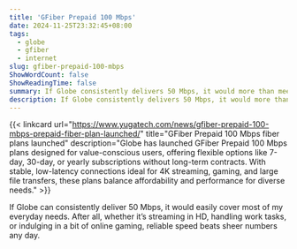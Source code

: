 ```yaml
---
title: 'GFiber Prepaid 100 Mbps'
date: 2024-11-25T23:32:45+08:00
tags:
  - globe
  - gfiber
  - internet
slug: gfiber-prepaid-100-mbps
ShowWordCount: false
ShowReadingTime: false
summary: If Globe consistently delivers 50 Mbps, it would more than meet my daily needs, proving that reliability often outshines raw speed.
description: If Globe consistently delivers 50 Mbps, it would more than meet my daily needs, proving that reliability often outshines raw speed.
---
```

{{< linkcard url="https://www.yugatech.com/news/gfiber-prepaid-100-mbps-prepaid-fiber-plan-launched/" title="GFiber Prepaid 100 Mbps fiber plans launched" description="Globe has launched GFiber Prepaid 100 Mbps plans designed for value-conscious users, offering flexible options like 7-day, 30-day, or yearly subscriptions without long-term contracts. With stable, low-latency connections ideal for 4K streaming, gaming, and large file transfers, these plans balance affordability and performance for diverse needs." >}}

If Globe can consistently deliver 50 Mbps, it would easily cover most of my everyday needs. After all, whether it’s streaming in HD, handling work tasks, or indulging in a bit of online gaming, reliable speed beats sheer numbers any day.